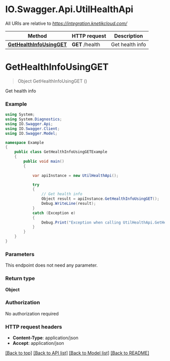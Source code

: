 # IO.Swagger.Api.UtilHealthApi

All URIs are relative to *https://integration.knetikcloud.com/*

Method | HTTP request | Description
------------- | ------------- | -------------
[**GetHealthInfoUsingGET**](UtilHealthApi.md#gethealthinfousingget) | **GET** /health | Get health info


<a name="gethealthinfousingget"></a>
# **GetHealthInfoUsingGET**
> Object GetHealthInfoUsingGET ()

Get health info

### Example
```csharp
using System;
using System.Diagnostics;
using IO.Swagger.Api;
using IO.Swagger.Client;
using IO.Swagger.Model;

namespace Example
{
    public class GetHealthInfoUsingGETExample
    {
        public void main()
        {
            
            var apiInstance = new UtilHealthApi();

            try
            {
                // Get health info
                Object result = apiInstance.GetHealthInfoUsingGET();
                Debug.WriteLine(result);
            }
            catch (Exception e)
            {
                Debug.Print("Exception when calling UtilHealthApi.GetHealthInfoUsingGET: " + e.Message );
            }
        }
    }
}
```

### Parameters
This endpoint does not need any parameter.

### Return type

**Object**

### Authorization

No authorization required

### HTTP request headers

 - **Content-Type**: application/json
 - **Accept**: application/json

[[Back to top]](#) [[Back to API list]](../README.md#documentation-for-api-endpoints) [[Back to Model list]](../README.md#documentation-for-models) [[Back to README]](../README.md)

